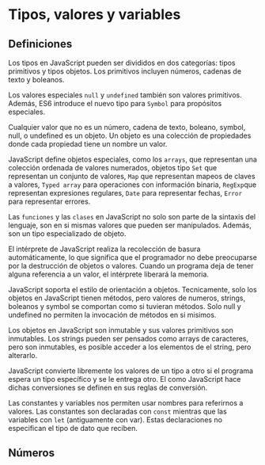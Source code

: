 # Tipos, valores y variables

## Definiciones

Los tipos en JavaScript pueden ser divididos en dos categorías: tipos primitivos y tipos objetos. Los primitivos incluyen números, cadenas de texto y boleanos.

Los valores especiales `null` y `undefined` también son valores primitivos. Además, ES6 introduce el nuevo tipo para `Symbol` para propósitos especiales.

Cualquier valor que no es un número, cadena de texto, boleano, symbol, null, o undefined es un objeto. Un objeto es una colección de propiedades donde cada propiedad tiene un nombre un valor.

JavaScript define objetos especiales, como los `arrays`, que representan una colección ordenada de valores numerados, objetos tipo `Set` que representan un conjunto de valores, `Map` que representan mapeos de claves a valores, `Typed array` para operaciones con información binaria, `RegExp`que representan expresiones regulares, `Date` para representar fechas, `Error` para representar errores.

Las `funciones` y las `clases` en JavaScript no solo son parte de la sintaxis del lenguaje, son en si mismas valores que pueden ser manipulados. Además, son un tipo especializado de objeto.

El intérprete de JavaScript realiza la recolección de basura automáticamente, lo que significa que el programador no debe preocuparse por la destrucción de objetos o valores.  Cuando un programa deja de tener alguna referencia a un valor, el intérprete liberará la memoria.

JavaScript soporta el estilo de orientación a objetos. Tecnicamente, solo los objetos en JavaScript tienen métodos, pero valores de numeros, strings, boleanos y symbol se comportan como si tuvieran métodos. Solo null y undefined no permiten la invocación de métodos en si misimos.

Los objetos en JavaScript son inmutable y sus valores primitivos son inmutables. Los strings pueden ser pensados como arrays de caracteres, pero son inmutables, es posible acceder a los elementos de el string, pero alterarlo.

JavaScript convierte libremente los valores de un tipo a otro si el programa espera un tipo específico y se le entrega otro. El como JavaScript hace dichas conversiones se definen en sus reglas de conversión.

Las constantes y variables nos permiten usar nombres para referirnos a valores. Las constantes son declaradas con `const` mientras que las variables con `let` (antiguamente con var). Estas declaraciones no especifican el tipo de dato que reciben.

## Números

